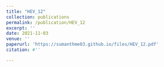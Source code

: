 ```yaml
---
title: "HEV_12"
collection: publications
permalink: /publication/HEV_12
excerpt: ''
date: 2021-11-03
venue: ''
paperurl: 'https://sumanthme03.github.io/files/HEV_12.pdf'
citation: #''

---
```


[Download paper here]: (https://sumanthme03.github.io/files/HEV_12.pdf)






